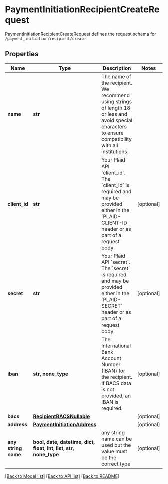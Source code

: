 # PaymentInitiationRecipientCreateRequest

PaymentInitiationRecipientCreateRequest defines the request schema for `/payment_initiation/recipient/create`

## Properties
Name | Type | Description | Notes
------------ | ------------- | ------------- | -------------
**name** | **str** | The name of the recipient. We recommend using strings of length 18 or less and avoid special characters to ensure compatibility with all institutions. | 
**client_id** | **str** | Your Plaid API &#x60;client_id&#x60;. The &#x60;client_id&#x60; is required and may be provided either in the &#x60;PLAID-CLIENT-ID&#x60; header or as part of a request body. | [optional] 
**secret** | **str** | Your Plaid API &#x60;secret&#x60;. The &#x60;secret&#x60; is required and may be provided either in the &#x60;PLAID-SECRET&#x60; header or as part of a request body. | [optional] 
**iban** | **str, none_type** | The International Bank Account Number (IBAN) for the recipient. If BACS data is not provided, an IBAN is required. | [optional] 
**bacs** | [**RecipientBACSNullable**](RecipientBACSNullable.md) |  | [optional] 
**address** | [**PaymentInitiationAddress**](PaymentInitiationAddress.md) |  | [optional] 
**any string name** | **bool, date, datetime, dict, float, int, list, str, none_type** | any string name can be used but the value must be the correct type | [optional]

[[Back to Model list]](../README.md#documentation-for-models) [[Back to API list]](../README.md#documentation-for-api-endpoints) [[Back to README]](../README.md)



